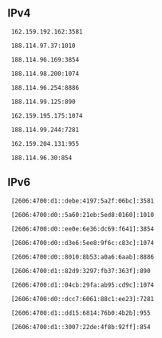 ## IPv4
```
 162.159.192.162:3581
```
```
 188.114.97.37:1010
```
```
 188.114.96.169:3854
```
```
 188.114.98.200:1074
```
```
 188.114.96.254:8886
```
```
 188.114.99.125:890
```
```
 162.159.195.175:1074
```
```
 188.114.99.244:7281
```
```
 162.159.204.131:955
```
```
 188.114.96.30:854
```

## IPv6
```
 [2606:4700:d1::debe:4197:5a2f:06bc]:3581
```
```
 [2606:4700:d0::5a60:21eb:5ed8:0160]:1010
```
```
 [2606:4700:d0::ee0e:6e36:dc69:f641]:3854
```
```
 [2606:4700:d0::d3e6:5ee8:9f6c:c83c]:1074
```
```
 [2606:4700:d0::8010:8b53:a0a6:6aab]:8886
```
```
 [2606:4700:d1::82d9:3297:fb37:363f]:890
```
```
 [2606:4700:d1::04cb:29fa:ab95:cd9c]:1074
```
```
 [2606:4700:d0::dcc7:6061:88c1:ee23]:7281
```
```
 [2606:4700:d1::dd15:6814:76b0:4b2b]:955
```
```
 [2606:4700:d1::3007:22de:4f8b:92ff]:854
```
